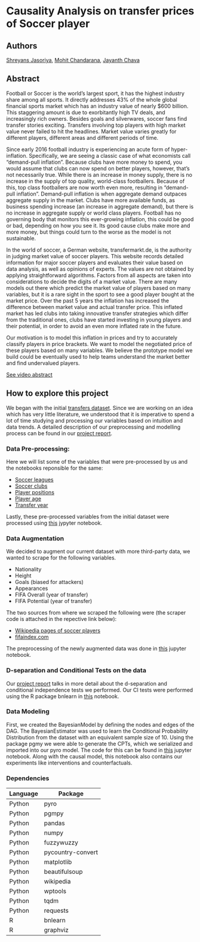 # Causality Analysis on transfer prices of Soccer player

## Authors 

[Shreyans Jasoriya](https://www.linkedin.com/in/shreyansjasoriya/), [Mohit Chandarana](https://www.linkedin.com/in/mohitchandarana/), [Jayanth Chava](https://www.linkedin.com/in/jay-chava/)

## Abstract

Football or Soccer is the world’s largest sport, it has the highest industry share among all sports. It directly addresses 43% of the whole global financial sports market which has an industry value of nearly $600 billion. This staggering amount is due to exorbitantly high TV deals, and increasingly rich owners. Besides goals and silverwares, soccer fans find transfer stories exciting. Transfers involving top players with high market value never failed to hit the headlines. Market value varies greatly for different players, different areas and different periods of time. 

Since early 2016 football industry is experiencing an acute form of hyper-inflation. Specifically, we are seeing a classic case of what economists call “demand-pull inflation”. Because clubs have more money to spend, you would assume that clubs can now spend on better players, however, that’s not necessarily true. While there is an increase in money supply, there is no increase in the supply of top quality, world-class footballers. Because of this, top class footballers are now worth even more, resulting in “demand-pull inflation”. Demand-pull inflation is when aggregate demand outpaces aggregate supply in the market. Clubs have more available funds, as business spending increase (an increase in aggregate demand), but there is no increase in aggregate supply or world class players. Football has no governing body that monitors this ever-growing inflation, this could be good or bad, depending on how you see it. Its good cause clubs make more and more money, but things could turn to the worse as the model is not sustainable. 

In the world of soccer, a German website, transfermarkt.de, is the authority in judging market value of soccer players. This website records detailed information for major soccer players and evaluates their value based on data analysis, as well as opinions of experts. The values are not obtained by applying straightforward algorithms. Factors from all aspects are taken into considerations to decide the digits of a market value. There are many models out there which predict the market value of players based on many variables, but it is a rare sight in the sport to see a good player bought at the market price. Over the past 5 years the inflation has increased the difference between market value and actual transfer price. This inflated market has led clubs into taking innovative transfer strategies which differ from the traditional ones, clubs have started investing in young players and their potential, in order to avoid an even more inflated rate in the future. 

Our motivation is to model this inflation in prices and try to accurately classify players in price brackets. We want to model the negotiated price of these players based on many variables. We believe the prototype model we build could be eventually used to help teams understand the market better and find undervalued players.


[See video abstract](https://www.youtube.com/watch?v=MEVN8X0xl70&feature=youtu.be)

## How to explore this project

We began with the initial [transfers dataset](https://github.com/jasoriya/Causal-analysis-on-football-transfer-prices/blob/master/data/transfers1.0.csv). Since we are working on an idea which has very little literature, we understood that it is imperative to spend a lot of time studying and processing our variables based on intuition and data trends. A detailed description of our preprocessing and modelling process can be found in our [project report](https://github.com/jasoriya/Causal-analysis-on-football-transfer-prices/blob/master/CS7290_Project_Report.pdf).  

### Data Pre-processing:
Here we will list some of the variables that were pre-processed by us and the notebooks reponsible for the same:
  - [Soccer leagues](https://github.com/jasoriya/Causal-analysis-on-football-transfer-prices/blob/master/Pre-processing%20notebooks/generating_from_league.ipynb)
  - [Soccer clubs](https://github.com/jasoriya/Causal-analysis-on-football-transfer-prices/blob/master/Pre-processing%20notebooks/encoding_club_tier.ipynb)
  - [Player positions](https://github.com/jasoriya/Causal-analysis-on-football-transfer-prices/blob/master/Pre-processing%20notebooks/categorizing_positions.ipynb)
  - [Player age](https://github.com/jasoriya/Causal-analysis-on-football-transfer-prices/blob/master/Pre-processing%20notebooks/Categorizing_age.ipynb)
  - [Transfer year](https://github.com/jasoriya/Causal-analysis-on-football-transfer-prices/blob/master/Pre-processing%20notebooks/transfer_price_%20categorization.ipynb)

Lastly, these pre-processed variables from the initial dataset were processed using [this](https://github.com/jasoriya/Causal-analysis-on-football-transfer-prices/blob/master/Pre-processing%20notebooks/final_preprocessing.ipynb) jypyter notebook.

### Data Augmentation
We decided to augment our current dataset with more third-party data, we wanted to scrape for the following variables.
  - Nationality
  - Height
  - Goals (biased for attackers)
  - Appearances
  - FIFA Overall (year of transfer)
  - FIFA Potential (year of transfer)

The two sources from where we scraped the following were (the scraper code is attached in the repective link below):
- [Wikipedia pages of soccer players](https://github.com/jasoriya/Causal-analysis-on-football-transfer-prices/blob/master/src/wikipedia_extractor.py)
- [fifaindex.com](https://github.com/jasoriya/Causal-analysis-on-football-transfer-prices/blob/master/src/fifa_dataset_extractor.py)

The preprocessing of the newly augmented data was done in [this](https://github.com/jasoriya/Causal-analysis-on-football-transfer-prices/blob/master/Pre-processing%20notebooks/data_merger.ipynb) jupyter notebook. 

### D-separation and Conditional Tests on the data
Our [project report](https://github.com/jasoriya/Causal-analysis-on-football-transfer-prices/blob/master/CS7290_Project_Report.pdf) talks in more detail about the d-separation and conditional independence tests we performed. Our CI tests were performed using the R package bnlearn in [this](https://github.com/jasoriya/Causal-analysis-on-football-transfer-prices/blob/master/Causal%20Model%20notebooks/DSepCITests.ipynb) notebook. 

### Data Modeling
First, we created the BayesianModel by defining the nodes and edges of the DAG. The BayesianEstimator was used to learn the Conditional Probability Distribution from the dataset with an equivalent sample size of 10. Using the package pgmy we were able to generate the CPTs, which we serialized and imported into our pyro model. The code for this can be found in [this](https://github.com/jasoriya/Causal-analysis-on-football-transfer-prices/blob/master/Causal%20Model%20notebooks/Causal%20Inference%2C%20Interventions%2C%20and%20Counterfactuals.ipynb) jupyter notebook. Along with the causal model, this notebook also contains our experiments like interventions and counterfactuals.

### Dependencies


| Language |      Package      |
|----------|-------------------|
| Python   | pyro              |
| Python   | pgmpy             |
| Python   | pandas            |
| Python   | numpy             |
| Python   | fuzzywuzzy        |
| Python   | pycountry-convert |
| Python   | matplotlib        |
| Python   | beautifulsoup     |
| Python   | wikipedia         |
| Python   | wptools           |
| Python   | tqdm              |
| Python   | requests          |
| R        | bnlearn           |
| R        | graphviz          |


